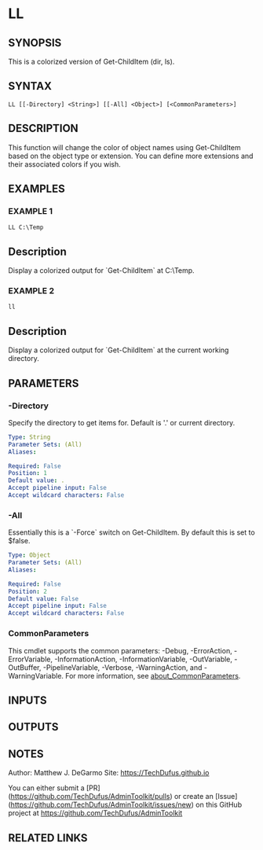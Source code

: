 # LL

## SYNOPSIS
This is a colorized version of Get-ChildItem (dir, ls).

## SYNTAX

```
LL [[-Directory] <String>] [[-All] <Object>] [<CommonParameters>]
```

## DESCRIPTION
This function will change the color of object names using Get-ChildItem based on the object type or extension.
You can define more extensions and their associated colors if you wish.

## EXAMPLES

### EXAMPLE 1
```
LL C:\Temp
```

Description
-----------
Display a colorized output for \`Get-ChildItem\` at C:\Temp.

### EXAMPLE 2
```
ll
```

Description
-----------
Display a colorized output for \`Get-ChildItem\` at the current working directory.

## PARAMETERS

### -Directory
Specify the directory to get items for.
Default is '.' or current directory.

```yaml
Type: String
Parameter Sets: (All)
Aliases:

Required: False
Position: 1
Default value: .
Accept pipeline input: False
Accept wildcard characters: False
```

### -All
Essentially this is a \`-Force\` switch on Get-ChildItem.
By default this is set to $false.

```yaml
Type: Object
Parameter Sets: (All)
Aliases:

Required: False
Position: 2
Default value: False
Accept pipeline input: False
Accept wildcard characters: False
```

### CommonParameters
This cmdlet supports the common parameters: -Debug, -ErrorAction, -ErrorVariable, -InformationAction, -InformationVariable, -OutVariable, -OutBuffer, -PipelineVariable, -Verbose, -WarningAction, and -WarningVariable. For more information, see [about_CommonParameters](http://go.microsoft.com/fwlink/?LinkID=113216).

## INPUTS

## OUTPUTS

## NOTES
Author: Matthew J.
DeGarmo
Site: https://TechDufus.github.io

You can either submit a \[PR\](https://github.com/TechDufus/AdminToolkit/pulls)
    or create an \[Issue\](https://github.com/TechDufus/AdminToolkit/issues/new)
    on this GitHub project at https://github.com/TechDufus/AdminToolkit

## RELATED LINKS
